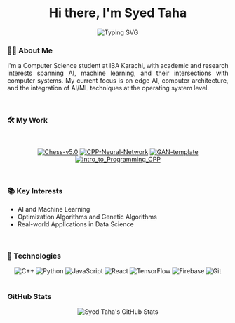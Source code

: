 <!-- GitHub Profile README -->

<h1 align="center">Hi there, I'm Syed Taha</h1>

<div align="center">
    <img src="https://readme-typing-svg.herokuapp.com?font=Cascadia+Code+Mono&weight=500&pause=1000&color=00F7F7&center=true&vCenter=true&width=600&lines=xECPD+@DSS+IBA;Teaching+Assistant+@IBA;xSWE+Fellow+@Headstarter;CS+Student+@IBA,+Karachi" alt="Typing SVG" />
</div>


### 👨‍💻 About Me

<p align="justify">
  I'm a Computer Science student at IBA Karachi, with academic and research interests spanning AI, machine learning, and their intersections with computer systems. My current focus is on edge AI, computer architecture, and the integration of AI/ML techniques at the operating system level.
</p>

</br>

### 🛠️ My Work

</br>

<div align="center">
    
[![Chess-v5.0](https://img.shields.io/badge/Chess--v5.0-FF4757?style=for-the-badge&logo=cplusplus&logoColor=white&height=20)](https://github.com/syedtaha22/Chess-v5.0)
[![CPP-Neural-Network](https://img.shields.io/badge/CPP--Neural--Network-00B894?style=for-the-badge&logo=cplusplus&logoColor=white&height=20)](https://github.com/syedtaha22/CPP-Neural-Network)
[![GAN-template](https://img.shields.io/badge/GAN--template-5F27CD?style=for-the-badge&logo=tensorflow&logoColor=white&height=20)](https://github.com/syedtaha22/GAN-template)
[![Intro_to_Programming_CPP](https://img.shields.io/badge/Intro_to_Programming_CPP-1DD1A1?style=for-the-badge&logo=cplusplus&logoColor=white&height=20)](https://github.com/syedtaha22/Intro-to-Programming-CPP)

</div>

</br>

### 📚 Key Interests

- AI and Machine Learning
- Optimization Algorithms and Genetic Algorithms
- Real-world Applications in Data Science

</br>

### 🔧 Technologies

<div align="center">
  <img src="https://img.icons8.com/color/48/000000/c-plus-plus-logo.png" alt="C++" />
  <img src="https://img.icons8.com/color/48/000000/python.png" alt="Python" />
  <img src="https://img.icons8.com/color/48/000000/javascript.png" alt="JavaScript" />
  <img src="https://img.icons8.com/color/48/000000/react-native.png" alt="React" />
  <img src="https://img.icons8.com/color/48/000000/tensorflow.png" alt="TensorFlow" />
  <img src="https://img.icons8.com/color/48/000000/firebase.png" alt="Firebase" />
  <img src="https://img.icons8.com/color/48/000000/git.png" alt="Git" />
</div>

</br>

### GitHub Stats

<div align="center">
      <img align="center" src="https://streak-stats.demolab.com?user=syedtaha22&theme=transparent&hide_border=true&ring=FB8C00&fire=FB8C00&sideLabels=E0E0E0&currStreakLabel=E0E0E0&currStreakNum=E0E0E0&sideNums=E0E0E0&dates=E0E0E0&background=90%2C04253F%2C810000" alt="Syed Taha's GitHub Stats" />
</div>
</br>
